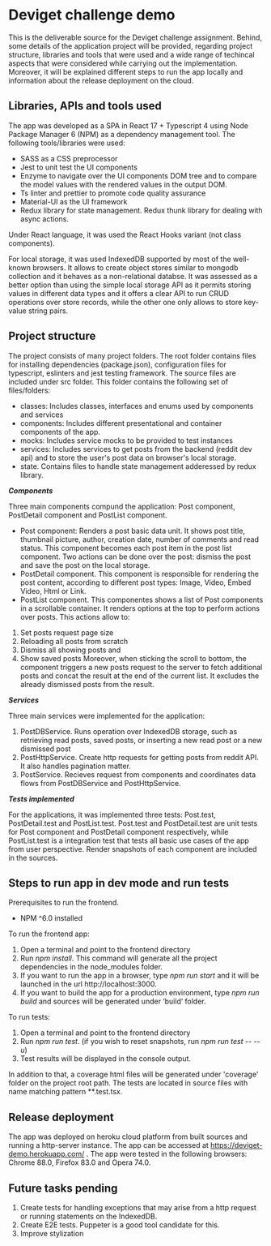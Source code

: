# Deviget challenge demo


This is the deliverable source for the Deviget challenge assignment. Behind, some details of the application project will be provided, regarding project structure, libraries and tools that were used and a wide range of techincal aspects that were considered while carrying out the implementation. Moreover, it will be explained different steps to run the app locally and information about the release deployment on the cloud.

## Libraries, APIs and tools used ##

The app was developed as a SPA in React 17 + Typescript 4 using Node Package Manager 6 (NPM) as a dependency management tool. The following tools/libraries were used: 
*	SASS as a CSS preprocessor
* Jest to unit test the UI components
*	Enzyme to navigate over the UI components DOM tree and to compare the model values with the rendered values in the output DOM.
*	Ts linter and prettier to promote code quality assurance
* Material-UI as the UI framework 
* Redux library for state management. Redux thunk library for dealing with async actions.

Under React language, it was used the React Hooks variant (not class components).

For local storage, it was used IndexedDB supported by most of the well-known browsers. It allows to create object stores similar to mongodb collection and it behaves as a non-relational databse. It was assessed as a better option than using the simple local storage API as it permits storing values in different data types and it offers a clear API to run CRUD operations over store records, while the other one only allows to store key-value string pairs.

## Project structure ##

The project consists of many project folders. The root folder contains files for installing dependencies (package.json), configuration files for typescript, eslinters and jest testing framework. The source files are included under src folder. This folder contains the following set of files/folders:
* classes: Includes classes, interfaces and enums used by components and services
* components: Includes different presentational and container components of the app.
* mocks: Includes service mocks to be provided to test instances
* services: Includes services to get posts from the backend (reddit dev api) and to store the user's post data on browser's local storage.
* state. Contains files to handle state management adderessed by redux library.

***Components***

Three main components compund the application: Post component, PostDetail component and PostList component.
* Post component: Renders a post basic data unit. It shows post title, thumbnail picture, author, creation date, number of comments and read status. This component becomes each post item in the post list component. Two actions can be done over the post: dismiss the post and save the post on the local storage.
* PostDetail component. This component is responsible for rendering the post content, according to different post types: Image, Video, Embed Video, Html or Link.
* PostList component. This componentes shows a list of Post components in a scrollable container. It renders options at the top to perform actions over posts. This actions allow to:
1. Set posts request page size
2. Reloading all posts from scratch
3. Dismiss all showing posts and 
4. Show saved posts 
Moreover, when sticking the scroll to bottom, the component triggers a new posts request to the server to fetch additional posts and concat the result at the end of the current list. It excludes the already dismissed posts from the result.

***Services***

Three main services were implemented for the application:
1. PostDBService. Runs operation over IndexedDB storage, such as retrieving read posts, saved posts, or inserting a new read post or a new dismissed post
2. PostHttpService. Create http requests for getting posts from reddit API. It also handles pagination matter.
3. PostService. Recieves request from components and coordinates data flows from PostDBService and PostHttpService.

***Tests implemented***

For the applications, it was implemented three tests: Post.test, PostDetail.test and PostList.test. Post.test and PostDetail.test are unit tests for Post component and PostDetail component respectively, while PostList.test is a integration test that tests all basic use cases of the app from user perspective.
Render snapshots of each component are included in the sources.

## Steps to run app in dev mode and run tests ##

Prerequisites to run the frontend.
* NPM ^6.0 installed

To run the frontend app:
1.	Open a terminal and point to the frontend directory
2.	Run *npm install*. This command will generate all the project dependencies in the node_modules folder.
3.	If you want to run the app in a browser, type *npm run start* and it will be launched in the url http://localhost:3000.
4.	If you want to build the app for a production environment, type *npm run build* and sources will be generated under ‘build‘ folder.

To run tests:
1.	Open a terminal and point to the frontend directory
2.	Run *npm run test*. (if you wish to reset snapshots, run *npm run test -- --u*)
3.	Test results will be displayed in the console output. 

In addition to that, a coverage html files will be generated under 'coverage' folder on the project root path.
The tests are located in source files with name matching pattern **.test.tsx. 

## Release deployment ##

The app was deployed on heroku cloud platform from built sources and running a http-server instance. The app can be accessed at https://deviget-demo.herokuapp.com/ . The app were tested in the following browsers: Chrome 88.0, Firefox 83.0 and Opera 74.0.

## Future tasks pending ##
1. Create tests for handling exceptions that may arise from a http request or running statements on the IndexedDB.
2. Create E2E tests. Puppeter is a good tool candidate for this.
3. Improve stylization
